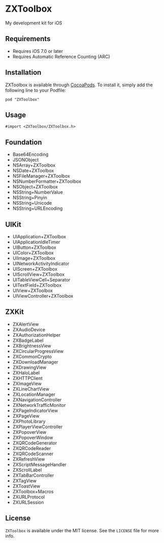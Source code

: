 # ZXToolbox
My development kit for iOS

## Requirements

* Requires iOS 7.0 or later
* Requires Automatic Reference Counting (ARC)

## Installation

ZXToolbox is available through [CocoaPods](https://cocoapods.org/pods/ZXToolbox). To install it, simply add the following line to your Podfile:

```
pod "ZXToolbox"
```

## Usage

```
#import <ZXToolbox/ZXToolbox.h>
```

## Foundation

* Base64Encoding
* JSONObject
* NSArray+ZXToolbox
* NSDate+ZXToolbox
* NSFileManager+ZXToolbox
* NSNumberFormatter+ZXToolbox
* NSObject+ZXToolbox
* NSString+NumberValue
* NSString+Pinyin
* NSString+Unicode
* NSString+URLEncoding

## UIKit

* UIApplication+ZXToolbox
* UIApplicationIdleTimer
* UIButton+ZXToolbox
* UIColor+ZXToolbox
* UIImage+ZXToolbox
* UINetworkActivityIndicator
* UIScreen+ZXToolbox
* UIScrollView+ZXToolbox
* UITableViewCell+Separator
* UITextField+ZXToolbox
* UIView+ZXToolbox
* UIViewController+ZXToolbox

## ZXKit

* ZXAlertView
* ZXAudioDevice
* ZXAuthorizationHelper
* ZXBadgeLabel
* ZXBrightnessView
* ZXCircularProgressView
* ZXCommonCrypto
* ZXDownloadManager
* ZXDrawingView
* ZXHaloLabel
* ZXHTTPClient
* ZXImageView
* ZXLineChartView
* ZXLocationManager
* ZXNavigationController
* ZXNetworkTrafficMonitor
* ZXPageIndicatorView
* ZXPageView
* ZXPhotoLibrary
* ZXPlayerViewController
* ZXPopoverView
* ZXPopoverWindow
* ZXQRCodeGenerator
* ZXQRCodeReader
* ZXQRCodeScanner
* ZXRefreshView
* ZXScriptMessageHandler
* ZXScrollLabel
* ZXTabBarController
* ZXTagView
* ZXToastView
* ZXToolbox+Macros
* ZXURLProtocol
* ZXURLSession

## License

`ZXToolbox` is available under the MIT license. See the `LICENSE` file for more info.
